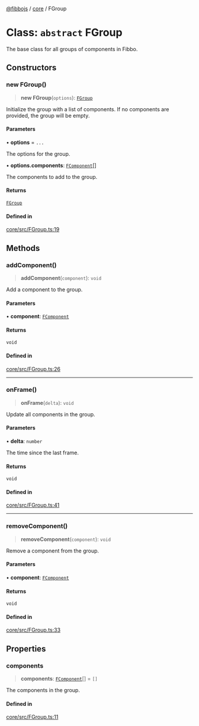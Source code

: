 [@fibbojs](/api/index) / [core](/api/core) / FGroup

# Class: `abstract` FGroup

The base class for all groups of components in Fibbo.

## Constructors

### new FGroup()

> **new FGroup**(`options`): [`FGroup`](FGroup.md)

Initialize the group with a list of components.
If no components are provided, the group will be empty.

#### Parameters

• **options** = `...`

The options for the group.

• **options.components**: [`FComponent`](FComponent.md)[]

The components to add to the group.

#### Returns

[`FGroup`](FGroup.md)

#### Defined in

[core/src/FGroup.ts:19](https://github.com/fibbojs/fibbo/blob/d4e27f21b39d7470557f457413047335ba5e0d67/packages/core/src/FGroup.ts#L19)

## Methods

### addComponent()

> **addComponent**(`component`): `void`

Add a component to the group.

#### Parameters

• **component**: [`FComponent`](FComponent.md)

#### Returns

`void`

#### Defined in

[core/src/FGroup.ts:26](https://github.com/fibbojs/fibbo/blob/d4e27f21b39d7470557f457413047335ba5e0d67/packages/core/src/FGroup.ts#L26)

***

### onFrame()

> **onFrame**(`delta`): `void`

Update all components in the group.

#### Parameters

• **delta**: `number`

The time since the last frame.

#### Returns

`void`

#### Defined in

[core/src/FGroup.ts:41](https://github.com/fibbojs/fibbo/blob/d4e27f21b39d7470557f457413047335ba5e0d67/packages/core/src/FGroup.ts#L41)

***

### removeComponent()

> **removeComponent**(`component`): `void`

Remove a component from the group.

#### Parameters

• **component**: [`FComponent`](FComponent.md)

#### Returns

`void`

#### Defined in

[core/src/FGroup.ts:33](https://github.com/fibbojs/fibbo/blob/d4e27f21b39d7470557f457413047335ba5e0d67/packages/core/src/FGroup.ts#L33)

## Properties

### components

> **components**: [`FComponent`](FComponent.md)[] = `[]`

The components in the group.

#### Defined in

[core/src/FGroup.ts:11](https://github.com/fibbojs/fibbo/blob/d4e27f21b39d7470557f457413047335ba5e0d67/packages/core/src/FGroup.ts#L11)
